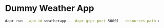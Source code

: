 # Dummy Weather App

```bash
dapr run --app-id weatherapp ---dapr-grpc-port 50001 --resources-path components/ -- python3 app.py
```